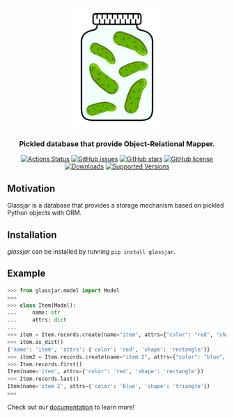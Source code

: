 <div align="center">
  <img src="/assets/logo/glassjar.png" width=200px/>
  <h3>Pickled database that provide Object-Relational Mapper.</h3>
  <a href="https://github.com/furkanonder/glassjar/actions"><img alt="Actions Status" src="https://github.com/furkanonder/glassjar/workflows/Test/badge.svg"></a>
  <a href="https://github.com/furkanonder/glassjar/issues"><img alt="GitHub issues" src="https://img.shields.io/github/issues/furkanonder/glassjar"></a>
  <a href="https://github.com/furkanonder/glassjar/stargazers"><img alt="GitHub stars" src="https://img.shields.io/github/stars/furkanonder/glassjar"></a>
  <a href="https://github.com/furkanonder/glassjar/blob/main/LICENSE"><img alt="GitHub license" src="https://img.shields.io/github/license/furkanonder/glassjar"></a>
  <a href="https://pepy.tech/project/glassjar"><img alt="Downloads" src="https://pepy.tech/badge/glassjar"></a>
  <a href="https://img.shields.io/pypi/pyversions/glassjar"><img alt="Supported Versions" src="https://img.shields.io/pypi/pyversions/glassjar"></a>
</div>

## Motivation

Glassjar is a database that provides a storage mechanism based on pickled Python objects
with ORM.

## Installation

_glassjar_ can be installed by running `pip install glassjar`.

## Example

```python
>>> from glassjar.model import Model
>>>
>>> class Item(Model):
...     name: str
...     attrs: dict
...
>>> item = Item.records.create(name="item", attrs={"color": "red", "shape":"rectangle"})
>>> item.as_dict()
{'name': 'item', 'attrs': {'color': 'red', 'shape': 'rectangle'}}
>>> item2 = Item.records.create(name="item 2", attrs={"color": "blue", "shape":"triangle"})
>>> Item.records.first()
Item(name='item', attrs={'color': 'red', 'shape': 'rectangle'})
>>> Item.records.last()
Item(name='item 2', attrs={'color': 'blue', 'shape': 'triangle'})
>>>
```

Check out our [documentation](https://furkanonder.github.io/glassjar/) to learn more!
